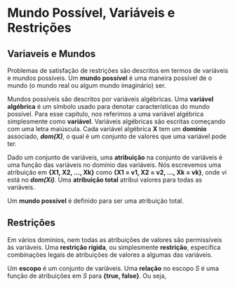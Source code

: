 # Mundo Possível, Variáveis e Restrições
## Variaveis e Mundos
Problemas de satisfação de restrições são descritos em termos de variáveis e mundos possíveis. Um **mundo possível** é uma maneira possível de o mundo (o mundo real ou algum mundo imaginário) ser. 

Mundos possíveis são descritos por variáveis algébricas. Uma **variável algébrica** é um símbolo usado para denotar características do mundo possível. Para esse capítulo, nos referimos a uma variável algébrica simplesmente como **variável**. Variáveis algébricas são escritas começando com uma letra maiúscula. Cada variável algébrica **X** tem um **domínio** associado, ***dom(X)***, o qual é um conjunto de valores que uma variável pode ter.

Dado um conjunto de variáveis, uma **atribuição** na conjunto de variáveis é uma função das variáveis no domínio das variáveis. Nós escrevemos uma atribuição em **{X1, X2, ..., Xk}** como **{X1 = v1, X2 = v2, ..., Xk = vk}**, onde vi está no ***dom(Xi)***. Uma **atribuição total** atribui valores para todas as variáveis.

Um **mundo possível** é definido para ser uma atribuição total.

## Restrições
Em vários domínios, nem todas as atribuições de valores são permissíveis às variáveis. Uma **restrição rígida**, ou simplesmente **restrição**, especifica combinações legais de atribuições de valores a algumas das variáveis.

Um **escopo** é um conjunto de variáveis. Uma **relação** no escopo *S* é uma função de atribuições em *S* para **{true, false}**. Ou seja, 